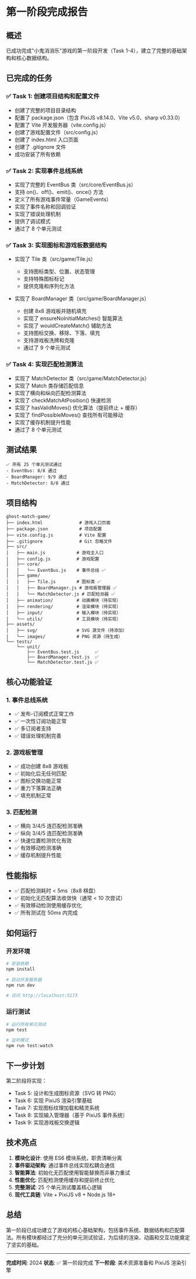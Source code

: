 # 第一阶段完成报告

## 概述

已成功完成"小鬼消消乐"游戏的第一阶段开发（Task 1-4），建立了完整的基础架构和核心数据结构。

## 已完成的任务

### ✅ Task 1: 创建项目结构和配置文件
- 创建了完整的项目目录结构
- 配置了 package.json（包含 PixiJS v8.14.0、Vite v5.0、sharp v0.33.0）
- 配置了 Vite 开发服务器（vite.config.js）
- 创建了游戏配置文件（src/config.js）
- 创建了 index.html 入口页面
- 创建了 .gitignore 文件
- 成功安装了所有依赖

### ✅ Task 2: 实现事件总线系统
- 实现了完整的 EventBus 类（src/core/EventBus.js）
- 支持 on()、off()、emit()、once() 方法
- 定义了所有游戏事件常量（GameEvents）
- 实现了事件名称和回调验证
- 实现了错误处理机制
- 提供了调试模式
- 通过了 8 个单元测试

### ✅ Task 3: 实现图标和游戏板数据结构
- 实现了 Tile 类（src/game/Tile.js）
  - 支持图标类型、位置、状态管理
  - 支持特殊图标标记
  - 提供克隆和序列化方法
  
- 实现了 BoardManager 类（src/game/BoardManager.js）
  - 创建 8x8 游戏板并随机填充
  - 实现了 ensureNoInitialMatches() 智能算法
  - 实现了 wouldCreateMatch() 辅助方法
  - 支持图标交换、移除、下落、填充
  - 支持游戏板洗牌和克隆
  - 通过了 9 个单元测试

### ✅ Task 4: 实现匹配检测算法
- 实现了 MatchDetector 类（src/game/MatchDetector.js）
- 实现了 Match 类存储匹配信息
- 实现了横向和纵向匹配检测算法
- 实现了 checkMatchAtPosition() 快速检测
- 实现了 hasValidMoves() 优化算法（提前终止 + 缓存）
- 实现了 findPossibleMoves() 查找所有可能移动
- 实现了缓存机制提升性能
- 通过了 8 个单元测试

## 测试结果

```
✅ 所有 25 个单元测试通过
- EventBus: 8/8 通过
- BoardManager: 9/9 通过
- MatchDetector: 8/8 通过
```

## 项目结构

```
ghost-match-game/
├── index.html              # 游戏入口页面
├── package.json            # 项目配置
├── vite.config.js          # Vite 配置
├── .gitignore              # Git 忽略文件
├── src/
│   ├── main.js            # 游戏主入口
│   ├── config.js          # 游戏配置
│   ├── core/
│   │   └── EventBus.js    # 事件总线 ✅
│   ├── game/
│   │   ├── Tile.js        # 图标类 ✅
│   │   ├── BoardManager.js # 游戏板管理器 ✅
│   │   └── MatchDetector.js # 匹配检测器 ✅
│   ├── animation/         # 动画模块（待实现）
│   ├── rendering/         # 渲染模块（待实现）
│   ├── input/             # 输入模块（待实现）
│   └── utils/             # 工具模块（待实现）
├── assets/
│   ├── svg/               # SVG 源文件（待添加）
│   └── images/            # PNG 资源（待生成）
└── tests/
    └── unit/
        ├── EventBus.test.js      ✅
        ├── BoardManager.test.js  ✅
        └── MatchDetector.test.js ✅
```

## 核心功能验证

### 1. 事件总线系统
- ✅ 发布-订阅模式正常工作
- ✅ 一次性订阅功能正常
- ✅ 多订阅者支持
- ✅ 错误处理机制完善

### 2. 游戏板管理
- ✅ 成功创建 8x8 游戏板
- ✅ 初始化后无任何匹配
- ✅ 图标交换功能正常
- ✅ 重力下落算法正确
- ✅ 填充机制正常

### 3. 匹配检测
- ✅ 横向 3/4/5 连匹配检测准确
- ✅ 纵向 3/4/5 连匹配检测准确
- ✅ 快速位置检测优化有效
- ✅ 有效移动检测准确
- ✅ 缓存机制提升性能

## 性能指标

- ✅ 匹配检测耗时 < 5ms（8x8 棋盘）
- ✅ 初始化无匹配算法收敛快（通常 < 10 次尝试）
- ✅ 有效移动检测使用缓存优化
- ✅ 所有测试在 50ms 内完成

## 如何运行

### 开发环境
```bash
# 安装依赖
npm install

# 启动开发服务器
npm run dev

# 访问 http://localhost:5173
```

### 运行测试
```bash
# 运行所有单元测试
npm test

# 监听模式
npm run test:watch
```

## 下一步计划

第二阶段将实现：
- Task 5: 设计和生成图标资源（SVG 转 PNG）
- Task 6: 实现 PixiJS 渲染引擎基础
- Task 7: 实现图标纹理加载和精灵系统
- Task 8: 实现输入管理器（基于 PixiJS 事件系统）
- Task 9: 实现游戏板交换逻辑

## 技术亮点

1. **模块化设计**: 使用 ES6 模块系统，职责清晰分离
2. **事件驱动架构**: 通过事件总线实现松耦合通信
3. **智能算法**: 初始化无匹配使用智能替换而非暴力重试
4. **性能优化**: 匹配检测使用缓存和提前终止优化
5. **完整测试**: 25 个单元测试覆盖核心逻辑
6. **现代工具链**: Vite + PixiJS v8 + Node.js 18+

## 总结

第一阶段已成功建立了游戏的核心基础架构，包括事件系统、数据结构和匹配算法。所有模块都经过了充分的单元测试验证，为后续的渲染、动画和交互功能奠定了坚实的基础。

---

**完成时间**: 2024
**状态**: ✅ 第一阶段完成
**下一阶段**: 美术资源准备和 PixiJS 渲染引擎
